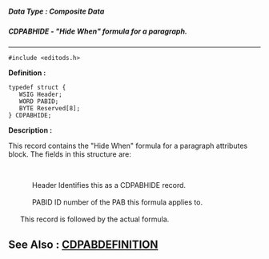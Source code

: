 ##### Data Type : Composite Data
##### CDPABHIDE - "Hide When" formula for a paragraph.
---
```
#include <editods.h>
```

**Definition :**
```
typedef struct {
   WSIG Header;
   WORD PABID;
   BYTE Reserved[8];
} CDPABHIDE;
```

**Description :**

This record contains the &quot;Hide When&quot; formula for a paragraph attributes block.  The fields in this structure are:
<ul><br>

<ul>Header	Identifies this as a CDPABHIDE record.<br>
<br>
PABID		ID number of the PAB this formula applies to.</ul>
<br>
This record is followed by the actual formula.</ul>



**See Also :**
[CDPABDEFINITION](/domino-c-api-docs/reference/Data/CDPABDEFINITION)
---
